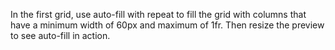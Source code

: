 In the first grid, use auto-fill with repeat to fill the grid with columns that have a minimum width of 60px and maximum of 1fr. Then resize the preview to see auto-fill in action.